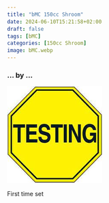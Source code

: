 ```yaml
---
title: "bMC 150cc Shroom"
date: 2024-06-10T15:21:58+02:00
draft: false
tags: [bMC]
categories: [150cc Shroom]
image: bMC.webp
---
```

### ... by ...
![Nothing there](testing.jpg)

First time set